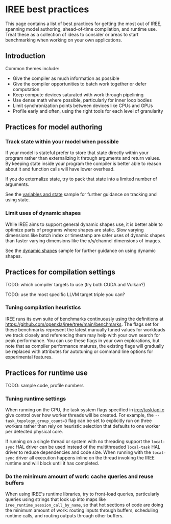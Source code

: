 # IREE best practices

This page contains a list of best practices for getting the most out of IREE,
spanning model authoring, ahead-of-time compilation, and runtime use. Treat
these as a collection of ideas to consider or areas to start benchmarking when
working on your own applications.

## Introduction

Common themes include:

* Give the compiler as much information as possible
* Give the compiler opportunities to batch work together or defer computation
* Keep compute devices saturated with work through pipelining
* Use dense math where possible, particularly for inner loop bodies
* Limit synchronization points between devices like CPUs and GPUs
* Profile early and often, using the right tools for each level of granularity

## Practices for model authoring

### Track state within your model when possible

If your model is stateful prefer to store that state directly within your
program rather than externalizing it through arguments and return values. By
keeping state inside your program the compiler is better able to reason about
it and function calls will have lower overhead.

If you do externalize state, try to pack that state into a limited number of
arguments.

See the
[variables and state](https://github.com/openxla/iree/tree/main/samples/variables_and_state)
sample for further guidance on tracking and using state.

### Limit uses of dynamic shapes

While IREE aims to support general dynamic shapes use, it is better able to
optimize parts of programs where shapes are static. Slow varying dimensions
like batch index or timestamp are safer uses of dynamic shapes than faster
varying dimensions like the x/y/channel dimensions of images.

See the
[dynamic shapes](https://github.com/openxla/iree/tree/main/samples/dynamic_shapes)
sample for further guidance on using dynamic shapes.

## Practices for compilation settings

TODO: which compiler targets to use (try both CUDA and Vulkan?)

TODO: use the most specific LLVM target triple you can?

### Tuning compilation heuristics

IREE runs its own suite of benchmarks continuously using the definitions at
https://github.com/openxla/iree/tree/main/benchmarks. The flags set for these
benchmarks represent the latest manually tuned values for workloads we track
closely and referencing them may help with your own search for peak performance.
You can use these flags in your own explorations, but note that as compiler
performance matures, the existing flags will gradually be replaced with
attributes for autotuning or command line options for experimental features.

## Practices for runtime use

TODO: sample code, profile numbers

### Tuning runtime settings

When running on the CPU, the task system flags specified in
[iree/task/api.c](https://github.com/openxla/iree/blob/main/runtime/src/iree/task/api.c)
give control over how worker threads will be created. For example, the
`--task_topology_group_count=3` flag can be set to explicitly run on three
workers rather than rely on heuristic selection that defaults to one worker
per detected physical core.

If running on a single thread or system with no threading support the
`local-sync` HAL driver can be used instead of the multithreaded `local-task`
HAL driver to reduce dependencies and code size. When running with the
`local-sync` driver all execution happens inline on the thread invoking the
IREE runtime and will block until it has completed.

### Do the minimum amount of work: cache queries and reuse buffers

When using IREE's runtime libraries, try to front-load queries, particularly
queries using strings that look up into maps like
`iree_runtime_session_call_by_name`, so that hot sections of code are doing the
minimum amount of work: routing inputs through buffers, scheduling runtime
calls, and routing outputs through other buffers.
